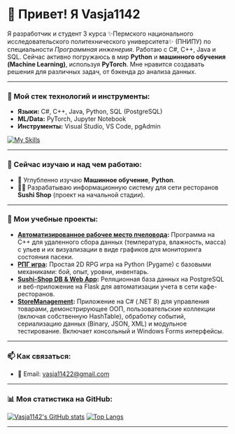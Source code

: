 # 👋 Привет! Я Vasja1142

Я разработчик и студент 3 курса ✨Пермского национального исследовательского политехнического университета✨ (ПНИПУ) по специальности *Программная инженерия*. Работаю с C#, C++, Java и SQL. Сейчас активно погружаюсь в мир **Python** и **машинного обучения (Machine Learning)**, используя **PyTorch**. Мне нравится создавать решения для различных задач, от бэкенда до анализа данных.

---

### 🚀 Мой стек технологий и инструменты:

*   **Языки:** C#, C++, Java, Python, SQL (PostgreSQL)
*   **ML/Data:** PyTorch, Jupyter Notebook
*   **Инструменты:** Visual Studio, VS Code, pgAdmin

[![My Skills](https://skillicons.dev/icons?i=cs,cpp,java,python,postgres,pytorch,vscode,visualstudio)](https://skillicons.dev)

---

### 🌱 Сейчас изучаю и над чем работаю:

*   🔭 Углубленно изучаю **Машинное обучение**, **Python**.
*   👨‍💻 Разрабатываю информационную систему для сети ресторанов **Sushi Shop** (проект на начальной стадии).

---

### 🚀 Мои учебные проекты:

*   **[Автоматизированное рабочее место пчеловода](https://github.com/Vasja1142/ApiaryProject):** Программа на C++ для удаленного сбора данных (температура, влажность, масса) с ульев и их визуализации в виде графиков для мониторинга состояния пасеки.
*   **[РПГ игра](https://github.com/Vasja1142/RPG_game):** Простая 2D RPG игра на Python (Pygame) с базовыми механиками: бой, опыт, уровни, инвентарь.
*   **[Sushi-Shop DB & Web App](https://github.com/Vasja1142/Coursework):**  Реляционная база данных на PostgreSQL и веб-приложение на Flask для автоматизации учета в сети кафе-ресторанов.
*   **[StoreManagement](https://github.com/Vasja1142/StoreManagement):** Приложение на C# (.NET 8) для управления товарами, демонстрирующее ООП, пользовательские коллекции (включая собственную HashTable), обработку событий, сериализацию данных (Binary, JSON, XML) и модульное тестирование. Включает консольный и Windows Forms интерфейсы.
---

### 📫 Как связаться:

*   📧 Email: [vasja11422@gmail.com](mailto:vasja11422@gmail.com)

---

### 📊 Моя статистика на GitHub:

[![Vasja1142's GitHub stats](https://github-readme-stats.vercel.app/api?username=Vasja1142&show_icons=true&theme=merko)](https://github.com/anuraghazra/github-readme-stats)
[![Top Langs](https://github-readme-stats.vercel.app/api/top-langs/?username=Vasja1142&layout=compact&theme=merko)](https://github.com/anuraghazra/github-readme-stats)

---
